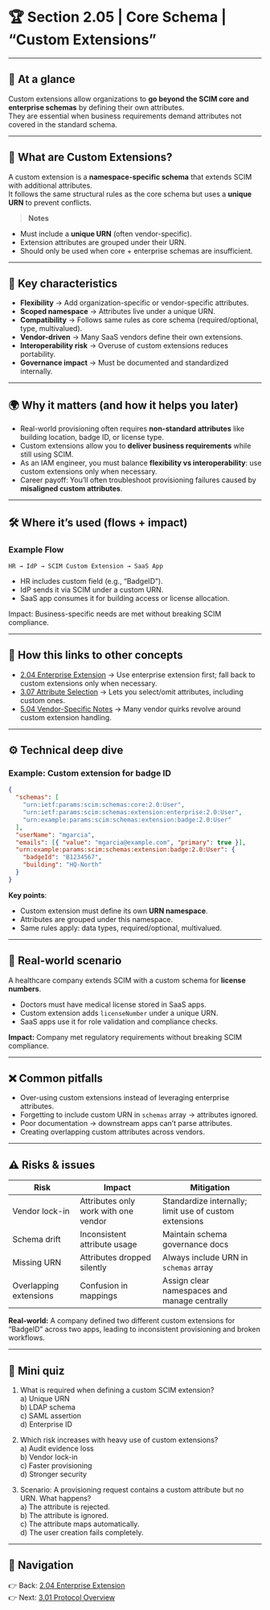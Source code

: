 # 🏆 Section 2.05 | Core Schema | “Custom Extensions”

---

## 📌 At a glance
Custom extensions allow organizations to **go beyond the SCIM core and enterprise schemas** by defining their own attributes.  
They are essential when business requirements demand attributes not covered in the standard schema.  

---

## 📖 What are Custom Extensions?
A custom extension is a **namespace-specific schema** that extends SCIM with additional attributes.  
It follows the same structural rules as the core schema but uses a **unique URN** to prevent conflicts.

> **Notes**
- Must include a **unique URN** (often vendor-specific).  
- Extension attributes are grouped under their URN.  
- Should only be used when core + enterprise schemas are insufficient.  

---

## 🔑 Key characteristics
- **Flexibility** → Add organization-specific or vendor-specific attributes.  
- **Scoped namespace** → Attributes live under a unique URN.  
- **Compatibility** → Follows same rules as core schema (required/optional, type, multivalued).  
- **Vendor-driven** → Many SaaS vendors define their own extensions.  
- **Interoperability risk** → Overuse of custom extensions reduces portability.  
- **Governance impact** → Must be documented and standardized internally.  

---

## 🌍 Why it matters (and how it helps you later)
- Real-world provisioning often requires **non-standard attributes** like building location, badge ID, or license type.  
- Custom extensions allow you to **deliver business requirements** while still using SCIM.  
- As an IAM engineer, you must balance **flexibility vs interoperability**: use custom extensions only when necessary.  
- Career payoff: You’ll often troubleshoot provisioning failures caused by **misaligned custom attributes**.  

---

## 🛠️ Where it’s used (flows + impact)

### Example Flow
```
HR → IdP → SCIM Custom Extension → SaaS App
```

- HR includes custom field (e.g., “BadgeID”).  
- IdP sends it via SCIM under a custom URN.  
- SaaS app consumes it for building access or license allocation.  

Impact: Business-specific needs are met without breaking SCIM compliance.  

---

## 🔗 How this links to other concepts
- [2.04 Enterprise Extension](2.04-enterprise-extension.md) → Use enterprise extension first; fall back to custom extensions only when necessary.  
- [3.07 Attribute Selection](../3-protocol-operations/3.07-attribute-selection.md) → Lets you select/omit attributes, including custom ones.  
- [5.04 Vendor-Specific Notes](../5-real-world-implementation/5.04-vendor-specific-notes.md) → Many vendor quirks revolve around custom extension handling.  

---

## ⚙️ Technical deep dive

### Example: Custom extension for badge ID
```json
{
  "schemas": [
    "urn:ietf:params:scim:schemas:core:2.0:User",
    "urn:ietf:params:scim:schemas:extension:enterprise:2.0:User",
    "urn:example:params:scim:schemas:extension:badge:2.0:User"
  ],
  "userName": "mgarcia",
  "emails": [{ "value": "mgarcia@example.com", "primary": true }],
  "urn:example:params:scim:schemas:extension:badge:2.0:User": {
    "badgeId": "B1234567",
    "building": "HQ-North"
  }
}
```

**Key points**:  
- Custom extension must define its own **URN namespace**.  
- Attributes are grouped under this namespace.  
- Same rules apply: data types, required/optional, multivalued.  

---

## 🏢 Real-world scenario
A healthcare company extends SCIM with a custom schema for **license numbers**.  

- Doctors must have medical license stored in SaaS apps.  
- Custom extension adds `licenseNumber` under a unique URN.  
- SaaS apps use it for role validation and compliance checks.  

**Impact:** Company met regulatory requirements without breaking SCIM compliance.  

---

## ❌ Common pitfalls
- Over-using custom extensions instead of leveraging enterprise attributes.  
- Forgetting to include custom URN in `schemas` array → attributes ignored.  
- Poor documentation → downstream apps can’t parse attributes.  
- Creating overlapping custom attributes across vendors.  

---

## ⚠️ Risks & issues

| Risk | Impact | Mitigation |
|------|--------|------------|
| Vendor lock-in | Attributes only work with one vendor | Standardize internally; limit use of custom extensions |
| Schema drift | Inconsistent attribute usage | Maintain schema governance docs |
| Missing URN | Attributes dropped silently | Always include URN in `schemas` array |
| Overlapping extensions | Confusion in mappings | Assign clear namespaces and manage centrally |

**Real-world:** A company defined two different custom extensions for “BadgeID” across two apps, leading to inconsistent provisioning and broken workflows.  

---

## 📝 Mini quiz
1. What is required when defining a custom SCIM extension?  
   a) Unique URN  
   b) LDAP schema  
   c) SAML assertion  
   d) Enterprise ID  

2. Which risk increases with heavy use of custom extensions?  
   a) Audit evidence loss  
   b) Vendor lock-in  
   c) Faster provisioning  
   d) Stronger security  

3. Scenario: A provisioning request contains a custom attribute but no URN. What happens?  
   a) The attribute is rejected.  
   b) The attribute is ignored.  
   c) The attribute maps automatically.  
   d) The user creation fails completely.  

---

## 🔗 Navigation
👉 Back: [2.04 Enterprise Extension](2.04-enterprise-extension.md)  
👉 Next: [3.01 Protocol Overview](../3-protocol-operations/3.01-protocol-overview.md)
